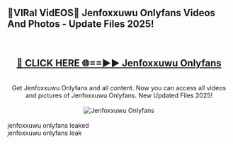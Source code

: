 <h2>🔴VIRal VidEOS🔴 Jenfoxxuwu Onlyfans Videos And Photos - Update Files 2025!</h2>
<br>
<div align="center">
<h2><a href="https://virallinks.top/odZfE0" rel="nofollow">🔴 CLICK HERE 🌐==►► Jenfoxxuwu Onlyfans</a></h2>
<br>
Get Jenfoxxuwu Onlyfans and all content. Now you can access all videos and pictures of Jenfoxxuwu Onlyfans. New Updated Files 2025!
<br>
<br>
<a href="https://virallinks.top/odZfE0" rel="nofollow" data-target="animated-image.originalLink"><img src="https://i.imgur.com/dJHk4Zq.gif)" alt="Jenfoxxuwu Onlyfans" style="max-width: 100%; display: inline-block;" data-target="animated-image.originalImage"></a>
</div>
<br>
jenfoxxuwu onlyfans leaked<br>
jenfoxxuwu onlyfans leak